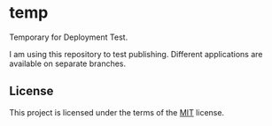# temp
Temporary for Deployment Test.

I am using this repository to test publishing. Different applications are available on separate branches.

## License
This project is licensed under the terms of the [MIT](https://github.com/mkuehne-git/temp/blob/main/LICENSE) license.
